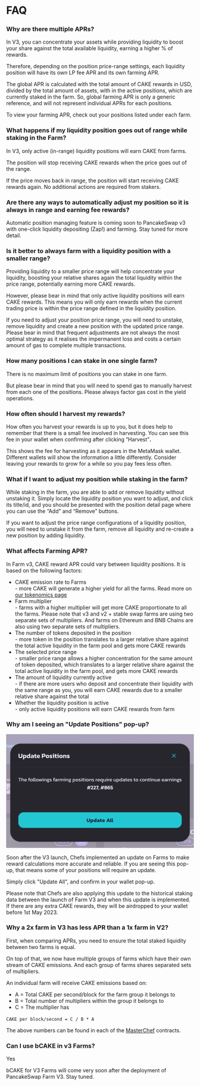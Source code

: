 # FAQ

### Why are there multiple APRs?

In V3, you can concentrate your assets while providing liquidity to boost your share against the total available liquidity, earning a higher % of rewards.&#x20;

Therefore, depending on the position price-range settings, each liquidity position will have its own LP fee APR and its own farming APR.

The global APR is calculated with the total amount of CAKE rewards in USD, divided by the total amount of assets, with in the active positions, which are currently staked in the farm. So, global farming APR is only a generic reference, and will not represent individual APRs for each positions.

To view your farming APR, check out your positions listed under each farm.

###

### What happens if my liquidity position goes out of range while staking in the Farm?

In V3, only active (in-range) liquidity positions will earn CAKE from farms.

The position will stop receiving CAKE rewards when the price goes out of the range.

If the price moves back in range, the position will start receiving CAKE rewards again. No additional actions are required from stakers.



### Are there any ways to automatically adjust my position so it is always in range and earning fee rewards?

Automatic position managing feature is coming soon to PancakeSwap v3 with one-click liquidity depositing (Zap!) and farming. Stay tuned for more detail.



### Is it better to always farm with a liquidity position with a smaller range?

Providing liquidity to a smaller price range will help concentrate your liquidity, boosting your relative shares again the total liquidity within the price range, potentially earning more CAKE rewards.

However, please bear in mind that only active liquidity positions will earn CAKE rewards. This means you will only earn rewards when the current trading price is within the price range defined in the liquidity position.

If you need to adjust your position price range, you will need to unstake, remove liquidity and create a new position with the updated price range. Please bear in mind that frequent adjustments are not always the most optimal strategy as it realises the impermanent loss and costs a certain amount of gas to complete multiple transactions.



### How many positions I can stake in one single farm?

There is no maximum limit of positions you can stake in one farm.

But please bear in mind that you will need to spend gas to manually harvest from each one of the positions. Please always factor gas cost in the yield operations.



### How often should I harvest my rewards?

How often you harvest your rewards is up to you, but it does help to remember that there is a small fee involved in harvesting. You can see this fee in your wallet when confirming after clicking “Harvest”**.**

This shows the fee for harvesting as it appears in the MetaMask wallet. Different wallets will show the information a little differently. Consider leaving your rewards to grow for a while so you pay fees less often.



### What if I want to adjust my position while staking in the farm?

While staking in the farm, you are able to add or remove liquidity without unstaking it. Simply locate the liquidity position you want to adjust, and click its title/id, and you should be presented with the position detail page where you can use the “Add” and “Remove” buttons.

If you want to adjust the price range configurations of a liquidity position, you will need to unstake it from the farm, remove all liquidity and re-create a new position by adding liquidity.



### What affects Farming APR?

In Farm v3, CAKE reward APR could vary between liquidity positions. It is based on the following factors:

* CAKE emission rate to Farms\
  \- more CAKE will generate a higher yield for all the farms. Read more on [our tokenomics page](https://docs.pancakeswap.finance/tokenomics/cake/cake-tokenomics)
* Farm multiplier\
  \- farms with a higher multiplier will get more CAKE proportionate to all the farms. Please note that v3 and v2 + stable swap farms are using two separate sets of multipliers. And farms on Ethereum and BNB Chains are also using two separate sets of multipliers.
* The number of tokens deposited in the position\
  \- more token in the position translates to a larger relative share against the total active liquidity in the farm pool and gets more CAKE rewards
* The selected price range\
  \- smaller price range allows a higher concentration for the same amount of token deposited, which translates to a larger relative share against the total active liquidity in the farm pool, and gets more CAKE rewards
* The amount of liquidity currently active\
  \- if there are more users who deposit and concentrate their liquidity with the same range as you, you will earn CAKE rewards due to a smaller relative share against the total
* Whether the liquidity position is active\
  \- only active liquidity positions will earn CAKE rewards from farm



### Why am I seeing an "Update Positions" pop-up?

![](<../../.gitbook/assets/image (16) (1).png>)

Soon after the V3 launch, Chefs implemented an update on Farms to make reward calculations more accurate and reliable. If you are seeing this pop-up, that means some of your positions will require an update.

Simply click "Update All", and confirm in your wallet pop-up.

Please note that Chefs are also applying this update to the historical staking data between the launch of Farm V3 and when this update is implemented. If there are any extra CAKE rewards, they will be airdropped to your wallet before 1st May 2023.



### Why a 2x farm in V3 has less APR than a 1x farm in V2?

First, when comparing APRs, you need to ensure the total staked liquidity between two farms is equal.

On top of that, we now have multiple groups of farms which have their own stream of CAKE emissions. And each group of farms shares separated sets of multipliers.

An individual farm will receive CAKE emissions based on:

* A = Total CAKE per second/block for the farm group it belongs to
* B = Total number of multipliers within the group it belongs to
* C = The multiplier has

`CAKE per block/second = C / B * A`

The above numbers can be found in each of the [MasterChef](../../code/smart-contracts/main-staking-masterchef-contract/) contracts.



### Can I use bCAKE in v3 Farms?

Yes

bCAKE for V3 Farms will come very soon after the deployment of PancakeSwap Farm V3. Stay tuned.

